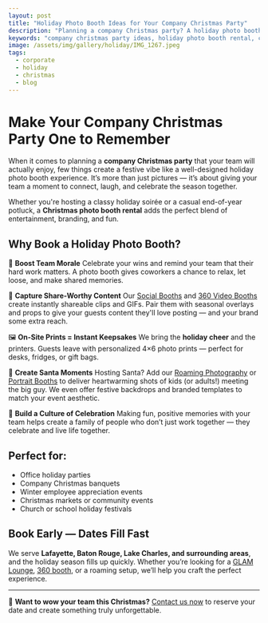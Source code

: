 ```yaml
---
layout: post
title: "Holiday Photo Booth Ideas for Your Company Christmas Party"
description: "Planning a company Christmas party? A holiday photo booth brings instant joy, encourages team bonding, and creates shareable memories your employees will love."
keywords: "company christmas party ideas, holiday photo booth rental, corporate christmas party entertainment, christmas party photo booth, office holiday party ideas, employee appreciation holiday event, photo booth for holiday party, corporate holiday party photo booth, christmas team building activity, holiday party entertainment ideas, fun christmas photo booth ideas for office parties, interactive holiday party experiences, how to plan a memorable office christmas party, employee engagement holiday activities, photo booth rental for christmas events, christmas photo booth backdrop ideas, holiday party planning for companies, christmas-themed photo booth props, festive photo booth setup for corporate events, ways to boost employee morale at holiday parties"
image: /assets/img/gallery/holiday/IMG_1267.jpeg
tags:
  - corporate
  - holiday
  - christmas
  - blog
---
```


# Make Your Company Christmas Party One to Remember

When it comes to planning a **company Christmas party** that your team will actually enjoy, few things create a festive vibe like a well-designed holiday photo booth experience. It’s more than just pictures — it’s about giving your team a moment to connect, laugh, and celebrate the season together.

Whether you're hosting a classy holiday soirée or a casual end-of-year potluck, a **Christmas photo booth rental** adds the perfect blend of entertainment, branding, and fun.

## Why Book a Holiday Photo Booth?

🎁 **Boost Team Morale**
Celebrate your wins and remind your team that their hard work matters. A photo booth gives coworkers a chance to relax, let loose, and make shared memories.

📸 **Capture Share-Worthy Content**
Our [Social Booths](/social-booth) and [360 Video Booths](/360-booth) create instantly shareable clips and GIFs. Pair them with seasonal overlays and props to give your guests content they'll love posting — and your brand some extra reach.

🖼️ **On-Site Prints = Instant Keepsakes**
We bring the **holiday cheer** and the printers. Guests leave with personalized 4×6 photo prints — perfect for desks, fridges, or gift bags.

🎅 **Create Santa Moments**
Hosting Santa? Add our [Roaming Photography](/roaming-photography) or [Portrait Booths](/portrait-booth) to deliver heartwarming shots of kids (or adults!) meeting the big guy. We even offer festive backdrops and branded templates to match your event aesthetic.

🌟 **Build a Culture of Celebration**
Making fun, positive memories with your team helps create a family of people who don’t just work together — they celebrate and live life together.

## Perfect for:

- Office holiday parties
- Company Christmas banquets
- Winter employee appreciation events
- Christmas markets or community events
- Church or school holiday festivals

## Book Early — Dates Fill Fast

We serve **Lafayette, Baton Rouge, Lake Charles, and surrounding areas**, and the holiday season fills up quickly. Whether you’re looking for a [GLAM Lounge](/glam-booth), [360 booth](/360-booth), or a roaming setup, we’ll help you craft the perfect experience.

---

🎄 **Want to wow your team this Christmas?**
[Contact us now](/contact-ohh-snap-photobooth) to reserve your date and create something truly unforgettable.
